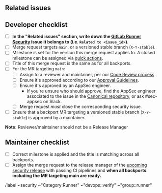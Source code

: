 <!--

# README first!

This MR should be created on `gitlab.com/gitlab-org/security/gitlab-runner`.

See [the general developer security release guidelines](https://gitlab.com/gitlab-org/release/docs/blob/master/general/security/developer.md).

-->

## Related issues

<!-- Mention the GitLab Security issue this MR is related to -->

## Developer checklist

- [ ] **In the "Related issues" section, write down the [GitLab Runner Security] issue it belongs to (i.e. `Related to <issue_id>`).**
- [ ] Merge request targets `main`, or a versioned stable branch (`X-Y-stable`).
- [ ] Milestone is set for the version this merge request applies to. A closed milestone can be assigned via [quick actions].
- [ ] Title of this merge request is the same as for all backports.
- [ ] For the MR targeting `main`:
  - [ ] Assign to a reviewer and maintainer, per our [Code Review process].
  - [ ] Ensure it's approved according to our [Approval Guidelines].
  - [ ] Ensure it's approved by an AppSec engineer.
    - If you're unsure who should approve, find the AppSec engineer associated to the issue in the [Canonical repository], or ask #sec-appsec on Slack.
  - [ ] Merge request _must_ close the corresponding security issue.
- [ ] Ensure that a backport MR targeting a versioned stable branch (`X-Y-stable`) is approved by a maintainer.

**Note:** Reviewer/maintainer should not be a Release Manager

## Maintainer checklist

- [ ] Correct milestone is applied and the title is matching across all backports.
- [ ] Assign the merge request to the release manager of the [upcoming
  security
  release](https://gitlab.com/gitlab-org/gitlab-runner/-/issues?scope=all&utf8=%E2%9C%93&state=opened&label_name[]=security&label_name[]=upcoming%20security%20release)
  with passing CI pipelines and **when all backports including the MR
  targeting main are ready.**

/label ~security ~"Category:Runner" ~"devops::verify" ~"group::runner"

[GitLab Runner Security]: https://gitlab.com/gitlab-org/security/gitlab-runner
[quick actions]: https://docs.gitlab.com/ee/user/project/quick_actions.html#quick-actions-for-issues-merge-requests-and-epics
[Code Review process]: https://docs.gitlab.com/ee/development/code_review.html
[Approval Guidelines]: https://docs.gitlab.com/ee/development/code_review.html#approval-guidelines
[Canonical repository]: https://gitlab.com/gitlab-org/gitlab-runner

